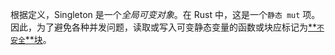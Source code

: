 根据定义，Singleton 是一个*全局可变对象*。在 Rust 中，这是一个`静态 mut` 项。因此，为了避免各种并发问题，读取或写入可变静态变量的函数或块应标记为[**`不安全`**块](https://doc.rust-lang.org/reference/items/static-items.html#mutable-statics)。